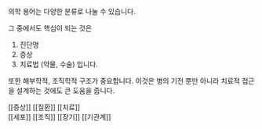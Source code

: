 
의학 용어는 다양한 분류로 나눌 수 있습니다.

그 중에서도 핵심이 되는 것은
1. 진단명
2. 증상
3. 치료법 (약물, 수술)
입니다.


또한 해부학적, 조직학적 구조가 중요합니다.
이것은 병의 기전 뿐만 아니라 치료적 접근을 설계하는 것에도 큰 도움을 줍니다.



[[증상]]
[[질환]]
[[치료]]
<br>
[[세포]]
[[조직]]
[[장기]]
[[기관계]]

